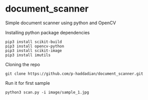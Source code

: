 # document_scanner
Simple document scanner using python and OpenCV

Installing python package dependencies
```
pip3 install scikit-build
pip3 install opencv-python
pip3 install scikit-image
pip3 install imutils
```

Cloning the repo
```
git clone https://github.com/p-haddadian/document_scanner.git
```

Run it for first sample
```
python3 scan.py -i image/sample_1.jpg
```
